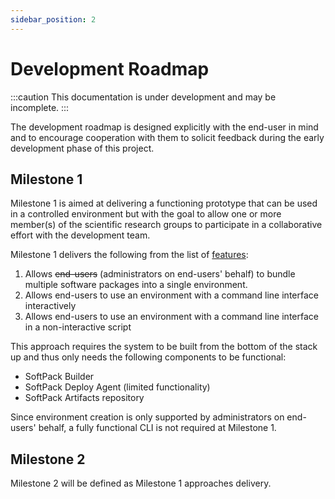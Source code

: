 ```yaml
---
sidebar_position: 2
---
```


# Development Roadmap

:::caution
This documentation is under development and may be incomplete.
:::

The development roadmap is designed explicitly with the end-user in mind and
to encourage cooperation with them to solicit feedback during the early 
development phase of this project.

## Milestone 1

Milestone 1 is aimed at delivering a functioning prototype that can be used in 
a controlled environment but with the goal to allow one or more member(s) of 
the scientific research groups to participate in a collaborative effort with 
the development team.


Milestone 1 delivers the following from the list of [features](/docs/overview/features):

1. Allows ~~end-users~~ (administrators on end-users' behalf) to bundle multiple software packages into a single environment.
1. Allows end-users to use an environment with a command line interface interactively
1. Allows end-users to use an environment with a command line interface in a non-interactive script

This approach requires the system to be built from the bottom of the stack
up and thus only needs the following components to be functional:

- SoftPack Builder
- SoftPack Deploy Agent (limited functionality)
- SoftPack Artifacts repository

Since environment creation is only supported by administrators on end-users' 
behalf, a fully functional CLI is not required at Milestone 1.

## Milestone 2

Milestone 2 will be defined as Milestone 1 approaches delivery.
